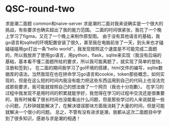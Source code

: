 # QSC-round-two
求是潮二面题 common和naive-server
求是潮的二面对我来说确实是一个很大的挑战，有些要求也确实超出了我的能力范围。
二面的时间很紧张，我花了一个晚上学习了figma，又花了一个晚上来制作原型图。
由于没有其他语言的基础，我go语言和sqlite的环境配置安装了很久，甚至我在电脑前坐了一天，到头来也才磕磕碰碰用go打出一条“hello world”，我发现按照这个速度是不可能完成二面题的，所以我放弃了使用go语言，用python，flask，sqlite来实现（我没有后端的基础，基本看不懂二面题所给的要求，所以我可能离题了，就实现了简单的登陆，注册和签到）。
在二面的期间我学习了go环境的搭建，html文件的编写，sqlite数据库的语法。当然我现在也在拼命学习go语言和cookie，token那些概念，如何实现的，但是在这么短的时间内我没有能力把这些东西运用到自己的代码上也没法完成那些要求，我可能就按照自己的想法做了一个网页（我也十分抱歉）。
在学习的过程中我发现不是用时间的积累就能学好，我觉得在学习的过程中交流还是很重要的，我有时候看了很长时间也没能看出什么问题，但是那些学过的人来说就是一些小问题，几秒钟就能解决了，在解决错误那块方面我消耗了大量的时间，但是可能就解决一个很小的问题。
总之，不管有没有进求是潮，我都从这次二面题目中学到了很多知识，感谢与求是潮的相遇！
